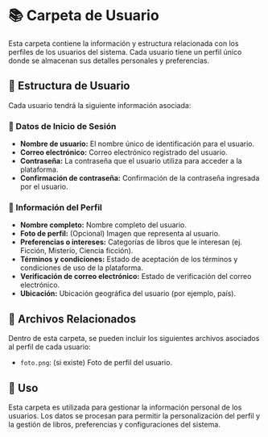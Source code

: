 # 📚 Carpeta de Usuario

Esta carpeta contiene la información y estructura relacionada con los perfiles de los usuarios del sistema. Cada usuario tiene un perfil único donde se almacenan sus detalles personales y preferencias.

## 👤 Estructura de Usuario

Cada usuario tendrá la siguiente información asociada:

### 🔑 Datos de Inicio de Sesión

- **Nombre de usuario:** El nombre único de identificación para el usuario.
- **Correo electrónico:** Correo electrónico registrado del usuario.
- **Contraseña:** La contraseña que el usuario utiliza para acceder a la plataforma.
- **Confirmación de contraseña:** Confirmación de la contraseña ingresada por el usuario.

### 📝 Información del Perfil

- **Nombre completo:** Nombre completo del usuario.
- **Foto de perfil:** (Opcional) Imagen que representa al usuario.
- **Preferencias o intereses:** Categorías de libros que le interesan (ej. Ficción, Misterio, Ciencia ficción).
- **Términos y condiciones:** Estado de aceptación de los términos y condiciones de uso de la plataforma.
- **Verificación de correo electrónico:** Estado de verificación del correo electrónico.
- **Ubicación:** Ubicación geográfica del usuario (por ejemplo, país).

## 📁 Archivos Relacionados

Dentro de esta carpeta, se pueden incluir los siguientes archivos asociados al perfil de cada usuario:

- `foto.png`: (si existe) Foto de perfil del usuario.

## 🚀 Uso

Esta carpeta es utilizada para gestionar la información personal de los usuarios. Los datos se procesan para permitir la personalización del perfil y la gestión de libros, preferencias y configuraciones del sistema.
